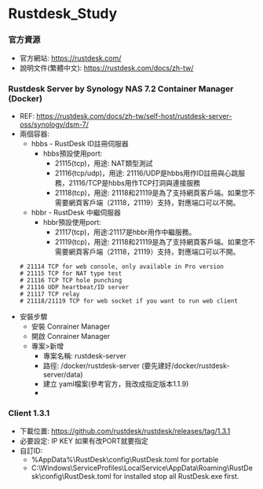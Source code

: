 # Rustdesk_Study

### 官方資源
+ 官方網站: https://rustdesk.com/
+ 說明文件(繁體中文): https://rustdesk.com/docs/zh-tw/

### Rustdesk Server by Synology NAS 7.2 Container Manager (Docker)
+ REF: https://rustdesk.com/docs/zh-tw/self-host/rustdesk-server-oss/synology/dsm-7/
+ 兩個容器:
  + hbbs - RustDesk ID註冊伺服器
    + hbbs預設使用port:
      + 21115(tcp)，用途: NAT類型測試
      + 21116(tcp/udp)，用途: 21116/UDP是hbbs用作ID註冊與心跳服務，21116/TCP是hbbs用作TCP打洞與連接服務
      + 21118(tcp)，用途: 21118和21119是為了支持網頁客戶端。如果您不需要網頁客戶端（21118，21119）支持，對應端口可以不開。
  + hbbr - RustDesk 中繼伺服器
    + hbbr預設使用port:
      + 21117(tcp)，用途:21117是hbbr用作中繼服務。
      + 21119(tcp)，用途: 21118和21119是為了支持網頁客戶端。如果您不需要網頁客戶端（21118，21119）支持，對應端口可以不開。
  ```
  # 21114 TCP for web console, only available in Pro version
  # 21115 TCP for NAT type test
  # 21116 TCP TCP hole punching
  # 21116 UDP heartbeat/ID server
  # 21117 TCP relay
  # 21118/21119 TCP for web socket if you want to run web client
  ```
+ 安裝步驟
  + 安裝 Conrainer Manager
  + 開啟 Conrainer Manager
  + 專案>新增
    + 專案名稱: rustdesk-server
    + 路徑: /docker/rustdesk-server  (要先建好/docker/rustdesk-server/data)  
    + 建立 yaml檔案(參考官方，我改成指定版本1.1.9)
    + 

### Client 1.3.1
+ 下載位置: https://github.com/rustdesk/rustdesk/releases/tag/1.3.1
+ 必要設定: IP KEY 如果有改PORT就要指定
+ 自訂ID:
  + %AppData%\RustDesk\config\RustDesk.toml for portable
  + C:\Windows\ServiceProfiles\LocalService\AppData\Roaming\RustDesk\config\RustDesk.toml for installed
  stop all RustDesk.exe first.
